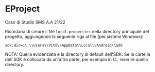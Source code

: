# EProject
Caso di Studio SMS A.A 21/22

Ricordarsi di creare il file `local.properties` nella directory principale del progetto, aggiungendo la seguente riga al file (per sistemi Windows):

```
sdk.dir=C\:\\Users\\Vito\\AppData\\Local\\Android\\Sdk
```

NOTA: Quella evidenziata è la directory di default dell'SDK. Se la cartella dell'SDK è collocata da un'altra parte, per esempio in C:\, inserire quella directory.
